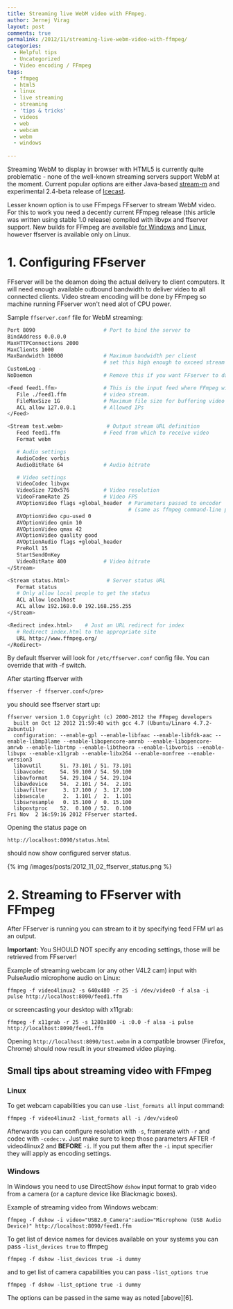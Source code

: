 ```yaml
---
title: Streaming live WebM video with FFmpeg.
author: Jernej Virag
layout: post
comments: true
permalink: /2012/11/streaming-live-webm-video-with-ffmpeg/
categories:
  - Helpful tips
  - Uncategorized
  - Video encoding / FFmpeg
tags:
  - ffmpeg
  - html5
  - linux
  - live streaming
  - streaming
  - 'tips & tricks'
  - videos
  - web
  - webcam
  - webm
  - windows
  
---
```

Streaming WebM to display in browser with HTML5 is currently quite problematic - none of the well-known streaming servers support WebM at the moment. Current popular options are either Java-based [stream-m][1] and experimental 2.4-beta release of [Icecast][2].

Lesser known option is to use FFmpegs FFserver to stream WebM video. For this to work you need a decently current FFmpeg release (this article was written using stable 1.0 release) compiled with libvpx and ffserver support. New builds for FFmpeg are available [for Windows][3] and [Linux][4], however ffserver is available only on Linux.

# 1. Configuring FFserver

FFserver will be the deamon doing the actual delivery to client computers. It will need enough available outbound bandwidth to deliver video to all connected clients. Video stream encoding will be done by FFmpeg so machine running FFserver won't need alot of CPU power.

Sample `ffserver.conf` file for WebM streaming:

``` bash Sample ffserver.conf file
Port 8090                      # Port to bind the server to
BindAddress 0.0.0.0
MaxHTTPConnections 2000
MaxClients 1000
MaxBandwidth 10000             # Maximum bandwidth per client
                               # set this high enough to exceed stream bitrate
CustomLog -
NoDaemon                       # Remove this if you want FFserver to daemonize after start

<Feed feed1.ffm>               # This is the input feed where FFmpeg will send
   File ./feed1.ffm            # video stream.
   FileMaxSize 1G              # Maximum file size for buffering video
   ACL allow 127.0.0.1         # Allowed IPs
</Feed>

<Stream test.webm>       		# Output stream URL definition
   Feed feed1.ffm              # Feed from which to receive video
   Format webm

   # Audio settings
   AudioCodec vorbis
   AudioBitRate 64             # Audio bitrate

   # Video settings
   VideoCodec libvpx
   VideoSize 720x576           # Video resolution
   VideoFrameRate 25           # Video FPS
   AVOptionVideo flags +global_header  # Parameters passed to encoder
                                       # (same as ffmpeg command-line parameters)
   AVOptionVideo cpu-used 0
   AVOptionVideo qmin 10
   AVOptionVideo qmax 42
   AVOptionVideo quality good
   AVOptionAudio flags +global_header
   PreRoll 15
   StartSendOnKey
   VideoBitRate 400            # Video bitrate
</Stream>

<Stream status.html>     		# Server status URL
   Format status
   # Only allow local people to get the status
   ACL allow localhost
   ACL allow 192.168.0.0 192.168.255.255
</Stream>

<Redirect index.html>    # Just an URL redirect for index
   # Redirect index.html to the appropriate site
   URL http://www.ffmpeg.org/
</Redirect>
```

By default ffserver will look for `/etc/ffserver.conf` config file. You can override that with -f switch.

After starting ffserver with

	ffserver -f ffserver.conf</pre>

you should see ffserver start up:

``` text ffserver output
ffserver version 1.0 Copyright (c) 2000-2012 the FFmpeg developers
  built on Oct 12 2012 21:59:40 with gcc 4.7 (Ubuntu/Linaro 4.7.2-2ubuntu1)
  configuration: --enable-gpl --enable-libfaac --enable-libfdk-aac --enable-libmp3lame --enable-libopencore-amrnb --enable-libopencore-amrwb --enable-librtmp --enable-libtheora --enable-libvorbis --enable-libvpx --enable-x11grab --enable-libx264 --enable-nonfree --enable-version3
  libavutil      51. 73.101 / 51. 73.101
  libavcodec     54. 59.100 / 54. 59.100
  libavformat    54. 29.104 / 54. 29.104
  libavdevice    54.  2.101 / 54.  2.101
  libavfilter     3. 17.100 /  3. 17.100
  libswscale      2.  1.101 /  2.  1.101
  libswresample   0. 15.100 /  0. 15.100
  libpostproc    52.  0.100 / 52.  0.100
Fri Nov  2 16:59:16 2012 FFserver started.
```

Opening the status page on

	http://localhost:8090/status.html

should now show configured server status.

{% img /images/posts/2012_11_02_ffserver_status.png %}

# 2. Streaming to FFserver with FFmpeg

After FFserver is running you can stream to it by specifying feed FFM url as an output. 

**Important:** You SHOULD NOT specify any encoding settings, those will be retrieved from FFserver!

Example of streaming webcam (or any other V4L2 cam) input with PulseAudio microphone audio on Linux:

	ffmpeg -f video4linux2 -s 640x480 -r 25 -i /dev/video0 -f alsa -i pulse http://localhost:8090/feed1.ffm

or screencasting your desktop with x11grab:

	ffmpeg -f x11grab -r 25 -s 1280x800 -i :0.0 -f alsa -i pulse http://localhost:8090/feed1.ffm

Opening `http://localhost:8090/test.webm` in a compatible browser (Firefox, Chrome) should now result in your streamed video playing.

## Small tips about streaming video with FFmpeg

### Linux

To get webcam capabilities you can use `-list_formats all` input command:

	ffmpeg -f video4linux2 -list_formats all -i /dev/video0

Afterwards you can configure resolution with `-s`, framerate with `-r` and codec with `-codec:v`. Just make sure to keep those parameters AFTER 	-f video4linux2	 and **BEFORE** `-i`. If you put them after the `-i` input specifier they will apply as encoding settings.

### Windows

In Windows you need to use DirectShow `dshow` input format to grab video from a camera (or a capture device like Blackmagic boxes).

Example of streaming video from Windows webcam:

	ffmpeg -f dshow -i video="USB2.0_Camera":audio="Microphone (USB Audio Device)" http://localhost:8090/feed1.ffm

To get list of device names for devices available on your systems you can pass `-list_devices true` to ffmpeg

	ffmpeg -f dshow -list_devices true -i dummy

and to get list of camera capabilities you can pass `-list_options true`

	ffmpeg -f dshow -list_optione true -i dummy

The options can be passed in the same way as noted [above][6].

 [1]: http://code.google.com/p/stream-m/
 [2]: http://www.icecast.org/
 [3]: http://ffmpeg.zeranoe.com/builds/
 [4]: http://dl.dropbox.com/u/24633983/ffmpeg/index.html